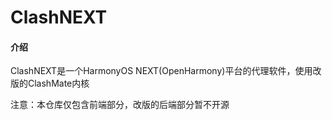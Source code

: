 # ClashNEXT

#### 介绍

ClashNEXT是一个HarmonyOS NEXT(OpenHarmony)平台的代理软件，使用改版的ClashMate内核

注意：本仓库仅包含前端部分，改版的后端部分暂不开源
